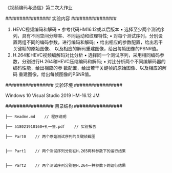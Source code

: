 《视频编码与通信》第二次大作业

################ 
实验内容
################ 

1. HEVC视频编码和解码
▪ 参考代码HM16.12或以后版本
▪ 选择至少两个测试序列，具有不同空间分辨率、不同运动和纹理特性;
▪ 对每个测试序列，分别设置两组不同的编码参数，进行编码和解码;
▪ 给出相应的参数配置，给出若干关键帧的原始图像、 以及相应的解码重建图像，给出每帧图像的PSNR值。
2. H.264和HEVC视频编解码对比分析
▪ 选择同一个测试序列，采用相同编码参数，分别进行H.264和HEVC压缩编码和解码;
▪ 对比分析两个不同编解码器的编码性能，给出相应的参 数配置，给出若干关键帧的原始图像、以及相应的解码 重建图像，给出每帧图像的PSNR值。

################# 
实验环境
################# 

Windows 10
Visual Studio 2019
HM-16.12
JM

################# 
目录结构
################# 
```
├── Readme.md    // 程序说明

├── 518021910160+孔一鉴.pdf    // 实验报告

├── Part0    // 两个原始测试序列的关键帧截图


├── Part1    // 两个测试序列分别在H.265两种参数下的运行结果                  


├── Part2    // 两个测试序列分别在H.264一种参数下的运行结果                					

```



